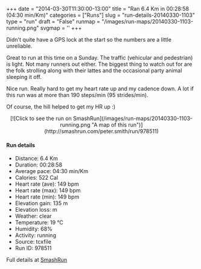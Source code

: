 +++
date = "2014-03-30T11:30:00-13:00"
title = "Ran 6.4 Km in 00:28:58 (04:30 min/Km)"
categories = ["Runs"]
slug = "run-details-20140330-1103"
type = "run"
draft = "False"
runmap = "/images/run-maps/20140330-1103-running.png"
svgmap = '<polyline points="92 45, 95 37, 98 40, 97 37, 100 32, 91 31, 80 32, 81 32, 69 36, 68 38, 61 39, 63 39, 63 41, 58 44, 56 44, 57 45, 50 51, 49 51, 45 57, 44 56, 37 60, 30 62, 9 70, 0 65, 0 62, 50 32, 64 39, 66 37, 87 30, 99 32, 99 36, 97 38, 93 47">'
+++

Didn't quite have a GPS lock at the start so the numbers are a little unreliable. 

Great to run at this time on a Sunday. The traffic (vehicular and pedestrian) is light. Not many runners out either. The biggest thing to watch out for are the folk strolling along with their lattes and the occasional party animal sleeping it off. 

Nice run. Really hard to get my heart rate up and my cadence down. A lot if this run was at more than 190 steps/min (95 strides/min). 

Of course, the hill helped to get my HR up :)



<!--more-->

<center>
[![Click to see the run on SmashRun](/images/run-maps/20140330-1103-running.png "A map of this run")](http://smashrun.com/peter.smith/run/978511)
</center>

#### Run details

* Distance: 6.4 Km
* Duration: 00:28:58
* Average pace: 04:30 min/Km
* Calories: 522 Cal
* Heart rate (ave): 149 bpm
* Heart rate (max): 149 bpm
* Heart rate (min): 149 bpm
* Elevation gain: 135 m
* Elevation loss:  m
* Weather: clear
* Temperature: 19 &deg;C
* Humidity: 68%
* Activity: running
* Source: tcxfile
* Run ID: 978511

Full details at [SmashRun](http://smashrun.com/peter.smith/run/978511)